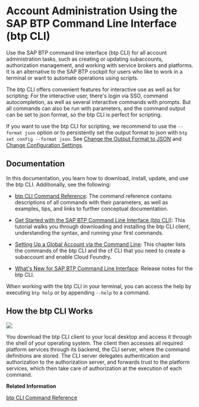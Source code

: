 <!-- loio7c6df2db6332419ea7a862191525377c -->

# Account Administration Using the SAP BTP Command Line Interface \(btp CLI\)

Use the SAP BTP command line interface \(btp CLI\) for all account administration tasks, such as creating or updating subaccounts, authorization management, and working with service brokers and platforms. It is an alternative to the SAP BTP cockpit for users who like to work in a terminal or want to automate operations using scripts.

The btp CLI offers convenient features for interactive use as well as for scripting: For the interactive user, there's login via SSO, command autocompletion, as well as several interactive commands with prompts. But all commands can also be run with parameters, and the command output can be set to json format, so the btp CLI is perfect for scripting.

If you want to use the btp CLI for scripting, we recommend to use the `--format json` option or to persistently set the output format to json with `btp set config --format json`. See [Change the Output Format to JSON](change-the-output-format-to-json-dcb85b7.md) and [Change Configuration Settings](change-configuration-settings-dba4eb6.md).



<a name="loio7c6df2db6332419ea7a862191525377c__section_nc4_bpf_15b"/>

## Documentation

In this documentation, you learn how to download, install, update, and use the btp CLI. Additionally, see the following:

-   [btp CLI Command Reference](https://help.sap.com/docs/BTP/btp-cli/intro.html): The command reference contains descriptions of all commands with their parameters, as well as examples, tips, and links to further conceptual documentation.

-   [Get Started with the SAP BTP Command Line Interface \(btp CLI\)](https://developers.sap.com/tutorials/cp-sapcp-getstarted.html): This tutorial walks you through downloading and installing the btp CLI client, understanding the syntax, and running your first commands.

-   [Setting Up a Global Account via the Command Line](../20-getting-started/setting-up-a-global-account-via-the-command-line-accd5b2.md): This chapter lists the commands of the btp CLI and the cf CLI that you need to create a subaccount and enable Cloud Foundry.

-   [What's New for SAP BTP Command Line Interface](https://help.sap.com/whats-new/cf0cb2cb149647329b5d02aa96303f56?Component=SAP%20BTP%20Command%20Line%20Interface): Release notes for the btp CLI.


When working with the btp CLI in your terminal, you can access the help by executing `btp help` or by appending `--help` to a command.



<a name="loio7c6df2db6332419ea7a862191525377c__section_lk5_xjg_qjb"/>

## How the btp CLI Works

![](images/Overview_of_CLI_for_SAP_BTP_3a71aa7.png)

You download the btp CLI client to your local desktop and access it through the shell of your operating system. The client then accesses all required platform services through its backend, the CLI server, where the command definitions are stored. The CLI server delegates authentication and authorization to the authorization server, and forwards trust to the platform services, which then take care of authorization at the execution of each command.

**Related Information**  


[btp CLI Command Reference](https://help.sap.com/docs/BTP/btp-cli/intro.html)

